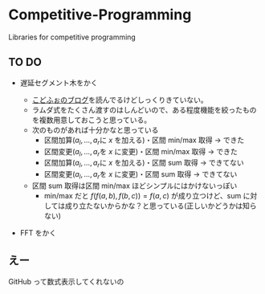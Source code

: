 # Competitive-Programming

Libraries for competitive programming  

## TO DO  

- 遅延セグメント木をかく
  - [こどふぉのブログ](https://codeforces.com/blog/entry/18051)を読んでるけどしっくりきていない。
  - ラムダ式をたくさん渡すのはしんどいので、ある程度機能を絞ったものを複数用意しておこうと思っている。
  - 次のものがあれば十分かなと思っている
    - 区間加算($a_l,...,a_r$に $x$ を加える)・区間 min/max 取得 $\to$ できた
    - 区間変更($a_l,...,a_r$を $x$ に変更)・区間 min/max 取得 $\to$ できた
    - 区間加算($a_l,...,a_r$に $x$ を加える)・区間 sum 取得 $\to$ できてない
    - 区間変更($a_l,...,a_r$を $x$ に変更)・区間 sum 取得 $\to$ できてない
  - 区間 sum 取得は区間 min/max ほどシンプルにはかけないっぽい
    - min/max だと $f(f(a, b), f(b, c)) = f(a, c)$ が成り立つけど、sum に対しては成り立たないからかな？と思っている(正しいかどうかは知らない)  

- FFT をかく

## えー

GitHub って数式表示してくれないの  
